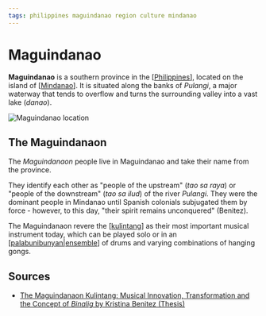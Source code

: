 ```yaml
---
tags: philippines maguindanao region culture mindanao
---
```


# Maguindanao

**Maguindanao** is a southern province in the [[Philippines]], located on the island of [[Mindanao]]. It is situated along the banks of _Pulangi_, a major waterway that tends to overflow and turns the surrounding valley into a vast lake (_danao_).

![Maguindanao location](/attachments/maguindanao-location.png)

## The Maguindanaon

The _Maguindanaon_ people live in Maguindanao and take their name from the province.

They identify each other as "people of the upstream" (_tao sa raya_) or "people of the downstream" (_tao sa ilud_) of the river _Pulangi_. They were the dominant people in Mindanao until Spanish colonials subjugated them by force - however, to this day, "their spirit remains unconquered" (Benitez).

The Maguindanaon revere the [[kulintang]] as their most important musical instrument today, which can be played solo or in an [[palabunibunyan|ensemble]] of drums and varying combinations of hanging gongs.

## Sources

- [The Maguindanaon Kulintang: Musical Innovation, Transformation and the Concept of _Binalig_ by Kristina Benitez (Thesis)](https://deepblue.lib.umich.edu/handle/2027.42/125019)

[//begin]: # "Autogenerated link references for markdown compatibility"
[Philippines]: philippines "Philippines"
[Mindanao]: mindanao "Mindanao"
[kulintang]: kulintang "Kulintang"
[palabunibunyan|ensemble]: palabunibunyan "Palabunibunyan"
[//end]: # "Autogenerated link references"
